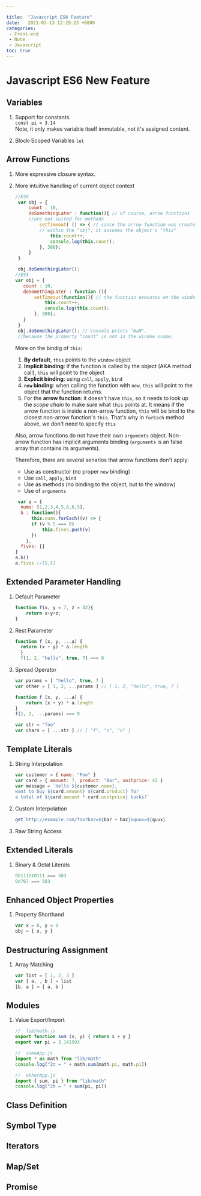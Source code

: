 ```yaml
---

title:  "Javascript ES6 Feature"
date:   2021-03-13 12:29:23 +0800
categories: 
 - Front-end 
 - Note 
 - Javascript
toc: true
---
```



# Javascript ES6 New Feature

## Variables
1. Support for constants.\
   `const pi = 3.14`\
   Note, it only makes variable itself immutable, not it's assigned content.

2. Block-Scoped Variables
   `let`

  
## Arrow Functions
1. More expressive closure syntax.
2. More intuitive handling of current object context
   ```js
   //ES6
    var obj = {
        count : 10,
        doSomethingLater : function(){ // of course, arrow functions 
        //are not suited for methods
            setTimeout( () => { // since the arrow function was created
            // within the "obj", it assumes the object's "this"
                this.count++;
                console.log(this.count);
            }, 300);
        }
    }

    obj.doSomethingLater();
   //ES5
   var obj = {
      count : 10,
      doSomethingLater : function (){
          setTimeout(function(){ // the function executes on the window scope
              this.count++;
              console.log(this.count);
          }, 300);
      }
    }
    obj.doSomethingLater(); // console prints "NaN", 
    //because the property "count" is not in the window scope.

   ```
    
   More on the bindig of `this`:
   1. **By default**, `this` points to the `window` object
   2. **Implicit binding**: if the function is called by the object (AKA method call), `this` will point to the object
   3. **Explicit binding**: using `call`, `apply`, `bind`
   4. **`new` binding**: when calling the function with `new`, `this` will point to the object that the function returns.
   5. For the **arrow function**: it doesn't have `this`, so it needs to look up the *scope chain* to make sure what `this` points at. It means if the arrow function is inside a non-arrow function, `this` will be bind to the closest non-arrow function's `this`. That's why in `forEach` method above, we don't need to specify `this`
      
    Also, arrow functions do not have their own `arguments` object. Non-arrow function has implicit arguments binding (`arguments` is an false array that contains its arguments).

    Therefore, there are several senarios that arrow functions don't apply:
    * Use as constructor (no proper `new` binding)
    * Use `call`, `apply`, `bind`
    * Use as methods (no binding to the object, but to the window)
    * Use of `arguments`
      
    ```js
     var a = {
      nums: [1,2,3,4,5,6,6,5],
      b : function(){
          this.nums.forEach((v) => {
          if (v % 5 === 0)
              this.fives.push(v)
          })
        },
      fives: []
    }
    a.b()
    a.fives //[5,5]
    ```
  ## Extended Parameter Handling
  1. Default Parameter
  
      ```js
      function f(x, y = 7, z = 42){
          return x+y+z;
      }
      ```
      
  2. Rest Parameter
      ```js
      function f (x, y, ...a) {
        return (x + y) * a.length
        }
        f(1, 2, "hello", true, 7) === 9

        ```

  3. Spread Operator

        ```js
        var params = [ "hello", true, 7 ]
        var other = [ 1, 2, ...params ] // [ 1, 2, "hello", true, 7 ]

        function f (x, y, ...a) {
            return (x + y) * a.length
        }
        f(1, 2, ...params) === 9

        var str = "foo"
        var chars = [ ...str ] // [ "f", "o", "o" ]
        ```

  ## Template Literals
  1. String Interpolation
      ```js
      var customer = { name: "Foo" }
      var card = { amount: 7, product: "Bar", unitprice: 42 }
      var message = `Hello ${customer.name},
      want to buy ${card.amount} ${card.product} for
      a total of ${card.amount * card.unitprice} bucks?`
      ```
  2. Custom Interpolation

      ```js
      get`http://example.com/foo?bar=${bar + baz}&quux=${quux}`
      ```
  3. Raw String Access


  ## Extended Literals
  1. Binary & Octal Literals
      ```js
      0b111110111 === 503
      0o767 === 503
      ```
  
  ## Enhanced Object Properties
   1. Property Shorthand
      ```js
      var x = 0, y = 0
      obj = { x, y }
      ```

  ## Destructuring Assignment
   1. Array Matching
  
      ```js
      var list = [ 1, 2, 3 ]
      var [ a, , b ] = list
      [b, a ] = [ a, b ]
      ```

  ## Modules
  1. Value Export/Import
        ```js
      //  lib/math.js
      export function sum (x, y) { return x + y }
      export var pi = 3.141593

      //  someApp.js
      import * as math from "lib/math"
      console.log("2π = " + math.sum(math.pi, math.pi))

      //  otherApp.js
      import { sum, pi } from "lib/math"
      console.log("2π = " + sum(pi, pi))
        ```

  ## Class Definition

  ## Symbol Type

  ## Iterators

  ## Map/Set

  ## Promise